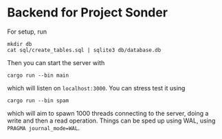 # Backend for Project Sonder

For setup, run 

```
mkdir db
cat sql/create_tables.sql | sqlite3 db/database.db
```

Then you can start the server with
```
cargo run --bin main 
```

which will listen on `localhost:3000`. You can stress test it using

```
cargo run --bin spam
```

which will aim to spawn 1000 threads connecting to the server, doing a write and then a read operation.
Things can be sped up using WAL, using `PRAGMA journal_mode=WAL`.
